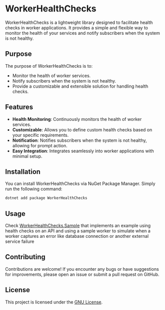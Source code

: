 # WorkerHealthChecks

WorkerHealthChecks is a lightweight library designed to facilitate health checks in worker applications. It provides a simple and flexible way to monitor the health of your services and notify subscribers when the system is not healthy.

## Purpose

The purpose of WorkerHealthChecks is to:

- Monitor the health of worker services.
- Notify subscribers when the system is not healthy.
- Provide a customizable and extensible solution for handling health checks.

## Features

- **Health Monitoring**: Continuously monitors the health of worker services.
- **Customizable**: Allows you to define custom health checks based on your specific requirements.
- **Notification**: Notifies subscribers when the system is not healthy, allowing for prompt action.
- **Easy Integration**: Integrates seamlessly into worker applications with minimal setup.

## Installation

You can install WorkerHealthChecks via NuGet Package Manager. Simply run the following command:

```bash
dotnet add package WorkerHealthChecks
```

## Usage

Check [WorkerHealthChecks.Sample](./WorkerHealthChecks.Sample/) that implements an example using health checks on an API and using a sample worker to simulate when a worker captures an error like database connection or another external service failure

## Contributing

Contributions are welcome! If you encounter any bugs or have suggestions for improvements, please open an issue or submit a pull request on GitHub.

## License

This project is licensed under the [GNU License](LICENSE).
